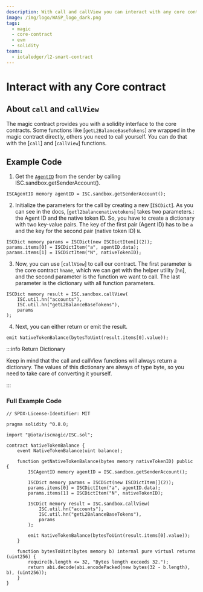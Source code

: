```yaml
---
description: With call and callView you can interact with any core contract
image: /img/logo/WASP_logo_dark.png
tags:
  - magic
  - core-contract
  - evm
  - solidity
teams:
  - iotaledger/l2-smart-contract
---
```


# Interact with any Core contract

## About `call` and `callView`

The magic contract provides you with a solidity interface to the core contracts. Some functions like [`getL2BalanceBaseTokens`] are wrapped in the magic contract directly, others you need to call yourself. You can do that with the [`call`] and [`callView`] functions.

## Example Code

1. Get the [`AgentID`](../../explanations/how-accounts-work.md) from the sender by calling ISC.sandbox.getSenderAccount().

```solidity
ISCAgentID memory agentID = ISC.sandbox.getSenderAccount();
```

2. Initialize the parameters for the call by creating a new [`ISCDict`]. As you can see in the docs, [`getl2balancenativetokens`] takes two parameters.: the Agent ID and the native token ID. So, you have to create a dictionary with two key-value pairs. The key of the first pair (Agent ID) has to be `a` and the key for the second pair (native token ID) `N`.

```solidity
ISCDict memory params = ISCDict(new ISCDictItem[](2));
params.items[0] = ISCDictItem("a", agentID.data);
params.items[1] = ISCDictItem("N", nativeTokenID);
```

3. Now, you can use [`callView`] to call our contract. The first parameter is the core contract `hname`, which we can get with the helper utility [`hn`], and the second parameter is the function we want to call. The last parameter is the dictionary with all function parameters.

```solidity
ISCDict memory result = ISC.sandbox.callView(
    ISC.util.hn("accounts"),
    ISC.util.hn("getL2BalanceBaseTokens"),
    params
);
```

4. Next, you can either return or emit the result.

```solidity
emit NativeTokenBalance(bytesToUint(result.items[0].value));
```

:::info Return Dictionary

Keep in mind that the call and callView functions will always return a dictionary. The values of this dictionary are always of type byte, so you need to take care of converting it yourself.

:::

### Full Example Code

```solidity
// SPDX-License-Identifier: MIT

pragma solidity ^0.8.0;

import "@iota/iscmagic/ISC.sol";

contract NativeTokenBalance {
    event NativeTokenBalance(uint balance);

    function getNativeTokenBalance(bytes memory nativeTokenID) public {
        ISCAgentID memory agentID = ISC.sandbox.getSenderAccount();

        ISCDict memory params = ISCDict(new ISCDictItem[](2));
        params.items[0] = ISCDictItem("a", agentID.data);
        params.items[1] = ISCDictItem("N", nativeTokenID);

        ISCDict memory result = ISC.sandbox.callView(
            ISC.util.hn("accounts"),
            ISC.util.hn("getL2BalanceBaseTokens"),
            params
        );

        emit NativeTokenBalance(bytesToUint(result.items[0].value));
    }

    function bytesToUint(bytes memory b) internal pure virtual returns (uint256) {
        require(b.length <= 32, "Bytes length exceeds 32.");
        return abi.decode(abi.encodePacked(new bytes(32 - b.length), b), (uint256));
    }
}
```
